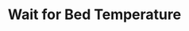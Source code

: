 ---
tag: m0190
codes:
- M190
title: Wait for Bed Temperature
long:
- This command optionally sets a new target bed temperature and waits for the target
  temperature to be reached before proceeding. If the temperature is set with `S`
  then it waits *only when heating*.
notes:
- This command (and [`M109`](/docs/gcode/M109.html)) can block new commands from the
  host. To break out of wait for temperature using `M108` from the host, enable `EMERGENCY_PARSER`.
- Use [`M140`](/docs/gcode/M140.html) to set the bed temperature and proceed without
  waiting.
parameters:
- tag: S
  optional: true
  description: 'Target temperature (wait only when heating). Also `AUTOTEMP`: The
    min auto-temperature.'
  values:
  - tag: temp
    type: float
- tag: R
  optional: true
  description: Target temperature (wait for cooling or heating).
  values:
  - tag: temp
    type: float
example: 
examples:
- pre:
  - Set target bed temperature and wait (if heating)
  code:
  - M190 S80
- pre:
  - Set target bed temperature, wait even if cooling
  code:
  - M190 R40
---